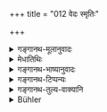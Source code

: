 +++
title = "012 वेदः स्मृतिः"

+++

<details><summary>गङ्गानथ-मूलानुवादः</summary>

The Veda, the Smṛti, the Practice of cultured Men, and what is agreeable to oneself—these directly constitute the fourfold means of knowing Dharma.—(12)
</details>

<details><summary>मेधातिथिः</summary>

नात्र कश्चिद् विशेषः । वेदनिन्दाप्रतिषेधेन स्मृतिसदाचारात्मतुष्टीनाम् अपि निन्दकस्य बहिष्कारो ऽनेन विहितः । तेषाम् अपि वेदमूलधर्माभिधानम् । अतः स्मृत्यादिनिन्दको वेदनिन्दक एव ।

- <u>ननु</u> श्लोकद्वयेन नार्थः । एवं वक्तव्यम्- 

- श्रुत्यादीन् आत्मतुष्ट्यन्तान् हेतुशास्त्राश्रयाद् द्विजः ।

- यो निन्देत् स बहिष्कार्यः साधुभिर् नास्तिकत्वतः ॥

- <u>उच्यते</u> । नाचार्या ग्रन्थगौरवं मन्यन्ते । बुद्धिगौरवं यत्नेन परिहरन्ति । तस्मिन् हि सति असम्यगवबोधो धर्मस्य । स च पुरुषार्थं विहन्ति । भेदनिर्देशे ऽपि हि चोदयेयुः- वेदग्रहणम् एव कर्तव्यम्, सर्वस्य धर्मस्य वैदिकत्वात् । तस्माद् विस्पष्टार्थं भेदेनोभयनिर्देशः, संक्षिप्तरुचीनां पूर्वश्लोकः, अन्येषां श्लोकद्वयम् । 

- **स्वस्य च प्रियम् आत्मनः** इत्य् अनेन प्राग् उक्ता आत्मतुष्टिर् एवोक्ता । स्वग्रहणं वृत्तपूरणार्थम् । एतत् **साक्षाद् धर्मस्य लक्षणम्** निमित्तं ज्ञापकम्, न पुनः प्रत्यक्षम् । यथा नैरुक्तम् "साक्षात्कृतधर्माणः" इति (निर् १.२०) । विधाशब्दः प्रकारवचनः । एकम् एव धर्मे प्रमाणं वेदाख्यम् । तस्य त्व् एते भेदाः स्मृत्यादयः ।

- <u>अन्ये</u> तूपसंहारार्थम् इमं श्लोकं व्याचक्षते, समाप्तं धर्मलक्षणप्रकरणम् इति । पुनःपाठः समाप्तिं सूचयति, यथा द्विरभ्यासो वेदाङ्गेषु "संस्थाजपेनोपतिष्ठन्त उपतिष्ठन्त" इति (आश्श् १.१३.१०) । तथा च पिण्डीकृत इव प्रागुक्तो ऽर्थो हृदि वर्तते । यथा नैयायिकाः "अनित्यः शब्दः"(न्सू-व् १.१.३३) इति प्रतिज्ञाय, साधनोपन्यासं कृत्वा, निगमयन्ति- "तस्माद् अनित्यः शब्दः" इति । प्रायेण चैषा ग्रन्थाकाराणां रीतिः । तथा महाभाष्यकारो ऽपि क्वचित् सूत्रं वार्तिकं वा पठित्वा व्याख्याय पुनः पठति ॥ २.१२ ॥
</details>

<details><summary>गङ्गानथ-भाष्यानुवादः</summary>

There is no difference here. The prohibition of detracting the Veda implies that there should be casting out of also one who detracts the
*Smṛti*, the *Practic Men* and *Self-satisfaction*. These also describe
only such *Dharma* as is based upon the Veda; hence the detractor of these is also the ‘detractor of the Veda.’

*Objection*:—“There is no need for having both the verses; a single
verse would have been sufficient, somewhat to the following effect:—‘the twice-born person, who, relying upon the Science of Dialectics, should scorn the sources of Dharma, beginning with *Veda* and ending with
*Self-satisfaction*, should be cast out by all good men, on account of
his being an infidel.”

Our answer to the above is as follows:—Teachers do not mind the burdening (prolexity) of their works; what they make every effort to avoid is the burdening of the intellect (of the learner); as it is the latter which interferes with the right understanding of *Dharma*; and this misunderstanding obstructs the fulfilment of the ends of man.

Then again, even if the author had mentioned all the four sources of Dharma (as suggested by the objector), some people might still argue thus—“the author should have mentioned the Veda only, all *Dharma* being based upon the Veda.” Hence it is for the purpose of clearness that the author has stated the matter in both ways: the former verse being intended for those who like brevity, and both the verses for other persons.

‘*What is agreeable to oneself*’ is the same as the ‘self-satisfaction’ spoken of before. The term ‘*oneself*’ is added only for filling up the metre.

‘*These constitute directly the means of knowing Dharma*’—‘*Lakṣaṇa*’ means *cause*, *indicator*; and *Sense-Perception* is not the means of knowing *Dharma*, as some people have held, speaking of (the sages as) ‘persons who have directly *perceived* Dharma.’

In the compound ‘*Chaturvidham*,’ ‘*fourfold*,’ the term ‘*vidhā*’ means
*kind, form*. As a matter of fact, Veda is the only source of knowledge
of Dharma, and *Smṛti* and the rest are only so many *forms* of the Veda.

Other people have explained this second verse as serving the purpose of recapitulating (all that has been said regarding the sources of Dharma). The description of the means of knowing Dharma having been finished, it is the end of this section that is indicated by the repetition (contained in the present verse). Such is the fashion with treatises on the Vedāṅgas; *e.g., ‘saṃsthājapenopatiṣṭhante upatiṣṭhante*’ (when; ‘*upatiṣṭhante*’ is repeated for indicating the end of the section); and when the author sets forth the second verse he has in his mind the sum-total of all that has been said in the present section. It is just as the Naiyāyikas, having propounded the Proposition that ‘Word is non-eternal,’ set forth the reasons in support of it, and then re-iterate the conclusion, saying ‘therefore word is non-eternal.’ In fact such is the way of all writers; *e.g*., the author of the
*Mahābhāṣya* (Patāñjali) also sometimes states the Sūtra or the Vārtika,
and having explained it, repeats it again.—(12)
</details>

<details><summary>गङ्गानथ-टिप्पन्यः</summary>

The first half of this verse is precisley the same as that of Yājñavalkya 1.7.
</details>

<details><summary>गङ्गानथ-तुल्य-वाक्यानि</summary>

**(Verses 6, 10 and 12)  
**

See Comparative notes for [Verse 2.6 (Sources of Knowledge of Dharma)].
</details>

<details><summary>Bühler</summary>

012	The Veda, the sacred tradition, the customs of virtuous men, and one's own pleasure, they declare to be visibly the fourfold means of defining the sacred law.
</details>
